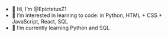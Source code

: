- 👋 Hi, I’m @EpictetusZ1
- 👀 I’m interested in learning to code: in Python, HTML + CSS + JavaScript, React, SQL
- 🌱 I’m currently learning Python and SQL



